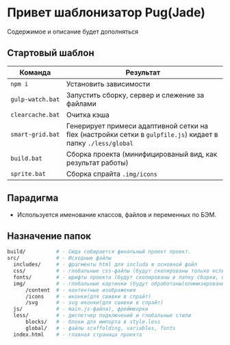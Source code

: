# Привет шаблонизатор Pug(Jade)

Содержимое и описание будет дополняться

## Стартовый шаблон

<table><thead>
<tr>
<th>Команда</th>
<th>Результат</th>
</tr>
</thead><tbody>
<tr>
<td width="22%"><code>npm i</code></td>
<td>Установить зависимости</td>
</tr>
<tr>
<td><code>gulp-watch.bat</code></td>
<td>Запустить сборку, сервер и слежение за файлами</td>
</tr>
<tr>
<td><code>clearcache.bat</code></td>
<td>Очитка кэша</td>
</tr>
<tr>
<td><code>smart-grid.bat</code></td>
<td>Генерирует примеси адаптивной сетки на flex (настройки сетки в <code>gulpfile.js</code>) кидает в папку <code>./less/global</code></td>
</tr>
<tr>
<td><code>build.bat</code></td>
<td>Сборка проекта (минифицированый вид, как результат работы)</td>
</tr>
<tr>
<td><code>sprite.bat</code></td>
<td>Сборка спрайта <code>.img/icons</code></td>
</tr>
</tbody></table>

## Парадигма

- Используется именование классов, файлов и переменных по БЭМ.

## Назначение папок

```bash
build/          # - Сюда собирается финальный проект проект.
src/            # - Исходные файлы
  includes/     # - фрагменты html для includa в основной файл  
  css/          # - глобальные css-файлы (будут скопированы только если существует и не пустые)
  fonts/        # - шрифты проекта (будут скопированы в папку сборки, подпапку fonts/)
  img/          # - глобальные картинки (будут обработаны(опимизированы))
      /content  # - контентные изображения
      /icons    # - иконки(для сшивки в спрайт)
      /svg      # - svg иконки(для сшивки в спрайт)
  js/           # - main.js-файла), фреймворки
  less/         # - диспетчер подключений и глобальные стили
      blocks/   # - блоки для импорта в style.less
      global/   # - файлы scaffolding, variables, fonts
  index.html    # - главная страница проекта
```
